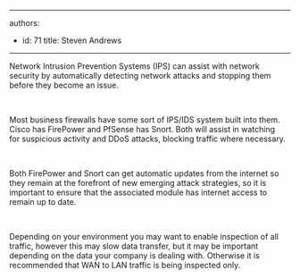 

---
authors:
  - id: 71
    title: Steven Andrews
---




<span class='intro'> Network Intrusion Prevention Systems (IPS) can assist with network security by automatically detecting network attacks and stopping them before they become an issue.<br><div><br></div> </span>

<p>​​Most business firewalls have some sort of IPS/IDS system built into them. Cisco has FirePower and&#160;PfSense has Snort​. Both will assist in watching for&#160;suspicious activity and DDoS attacks, blocking traffic where necessary.<br></p><p><br></p><p>Both FirePower and Snort ​can get automatic updates from the internet so they remain at the forefront of new emerging attack strategies, so it is important to ensure that the associated module has internet access to remain&#160;up to date​​.<br></p><p><br></p><p>​Depending on your environment you may want to enable inspection of all traffic, however this may slow data transfer, but it may be important depending on the data your company is dealing with. Otherwise it is recommended that WAN to LAN traffic is being inspected only.<br></p>


